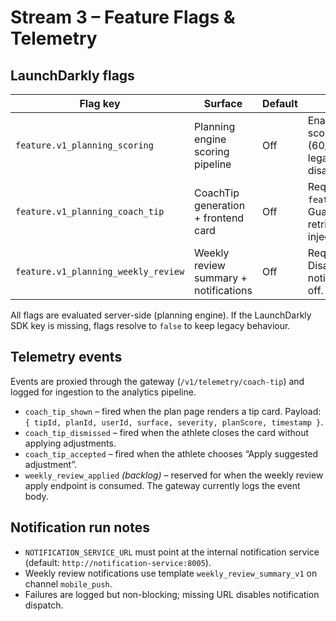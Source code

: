 # Stream 3 – Feature Flags & Telemetry

## LaunchDarkly flags

| Flag key | Surface | Default | Notes |
| --- | --- | --- | --- |
| `feature.v1_planning_scoring` | Planning engine scoring pipeline | Off | Enables the fixed-weight scoring calculation (60/30/10). Falls back to legacy scoring path when disabled. |
| `feature.v1_planning_coach_tip` | CoachTip generation + frontend card | Off | Requires `feature.v1_planning_scoring`. Guards coach tip creation, retrieval route, and UI injection. |
| `feature.v1_planning_weekly_review` | Weekly review summary + notifications | Off | Requires scoring data. Disables review routes and notification emit when turned off. |

All flags are evaluated server-side (planning engine). If the LaunchDarkly SDK key is missing, flags resolve to `false` to keep legacy behaviour.

## Telemetry events

Events are proxied through the gateway (`/v1/telemetry/coach-tip`) and logged for ingestion to the analytics pipeline.

- `coach_tip_shown` – fired when the plan page renders a tip card. Payload: `{ tipId, planId, userId, surface, severity, planScore, timestamp }`.
- `coach_tip_dismissed` – fired when the athlete closes the card without applying adjustments.
- `coach_tip_accepted` – fired when the athlete chooses “Apply suggested adjustment”.
- `weekly_review_applied` *(backlog)* – reserved for when the weekly review apply endpoint is consumed. The gateway currently logs the event body.

## Notification run notes

- `NOTIFICATION_SERVICE_URL` must point at the internal notification service (default: `http://notification-service:8005`).
- Weekly review notifications use template `weekly_review_summary_v1` on channel `mobile_push`.
- Failures are logged but non-blocking; missing URL disables notification dispatch.
